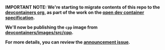 **IMPORTANT NOTE: We're starting to migrate contents of this repo to the [devcontainers org](https://github.com/devcontainers), as part of the work on the [open dev container specification](https://containers.dev).**

**We'll now be publishing the `cpp` image from [devcontainers/images/src/cpp](https://github.com/devcontainers/images/tree/main/src/cpp).**

**For more details, you can review the [announcement issue](https://github.com/microsoft/vscode-dev-containers/issues/1589).**
